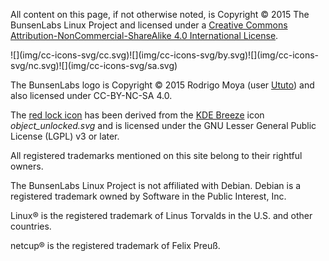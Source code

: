 All content on this page, if not otherwise noted, is Copyright © 2015
The BunsenLabs Linux Project and licensed under a [Creative Commons
Attribution-NonCommercial-ShareAlike 4.0 International
License](http://creativecommons.org/licenses/by-nc-sa/4.0/).

<div class="center icons">
![](img/cc-icons-svg/cc.svg)![](img/cc-icons-svg/by.svg)![](img/cc-icons-svg/nc.svg)![](img/cc-icons-svg/sa.svg)
</div>

The BunsenLabs logo is Copyright © 2015 Rodrigo Moya (user
[Ututo](https://forums.bunsenlabs.org/profile.php?id=67)) and also
licensed under CC-BY-NC-SA 4.0.

The [red lock icon](/img/numix_lock.svg) has been derived from the [KDE
Breeze](https://projects.kde.org/projects/kde/workspace/breeze) icon
*object\_unlocked.svg* and is licensed under the GNU Lesser General
Public License (LGPL) v3 or later.

All registered trademarks mentioned on this site belong to their
rightful owners.

The BunsenLabs Linux Project is not affiliated with Debian. Debian is a
registered trademark owned by Software in the Public Interest, Inc.

Linux® is the registered trademark of Linus Torvalds in the U.S.  and
other countries.

netcup® is the registered trademark of Felix Preuß.
